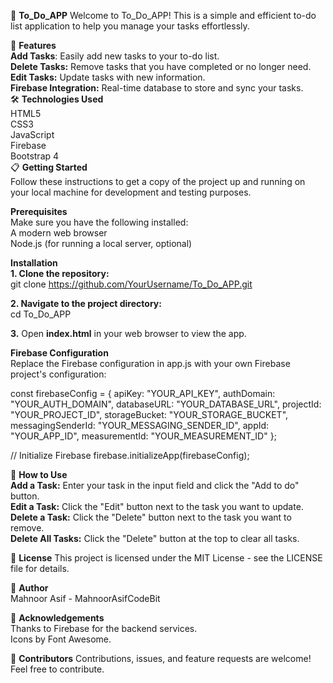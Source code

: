📝 **To_Do_APP**
Welcome to To_Do_APP! This is a simple and efficient to-do list application to help you manage your tasks effortlessly.


🚀 **Features**
<br>
**Add Tasks**: Easily add new tasks to your to-do list. <br>
**Delete Tasks:** Remove tasks that you have completed or no longer need.<br>
**Edit Tasks:** Update tasks with new information.<br>
**Firebase Integration:** Real-time database to store and sync your tasks.<br>
🛠️ **Technologies Used** <br>
HTML5 <br>
CSS3 <br>
JavaScript <br>
Firebase <br>
Bootstrap 4 <br>
📋 **Getting Started** <br>
Follow these instructions to get a copy of the project up and running on your local machine for development and testing purposes.

**Prerequisites** <br>
Make sure you have the following installed:
<br>
A modern web browser <br>
Node.js (for running a local server, optional) <br>

**Installation** <br>
**1. Clone the repository:** <br>
git clone https://github.com/YourUsername/To_Do_APP.git <br>

**2. Navigate to the project directory:**   <br>
cd To_Do_APP  <br>

**3.** Open **index.html** in your web browser to view the app.  <br>

**Firebase Configuration** <br>
Replace the Firebase configuration in app.js with your own Firebase project's configuration: <br>

const firebaseConfig = {
    apiKey: "YOUR_API_KEY",
    authDomain: "YOUR_AUTH_DOMAIN",
    databaseURL: "YOUR_DATABASE_URL",
    projectId: "YOUR_PROJECT_ID",
    storageBucket: "YOUR_STORAGE_BUCKET",
    messagingSenderId: "YOUR_MESSAGING_SENDER_ID",
    appId: "YOUR_APP_ID",
    measurementId: "YOUR_MEASUREMENT_ID"
};

// Initialize Firebase
firebase.initializeApp(firebaseConfig);

🌟 **How to Use** <br>
**Add a Task:** Enter your task in the input field and click the "Add to do" button.<br>
**Edit a Task:** Click the "Edit" button next to the task you want to update.<br>
**Delete a Task:** Click the "Delete" button next to the task you want to remove.<br>
**Delete All Tasks:** Click the "Delete" button at the top to clear all tasks.<br> 

📄 **License**
This project is licensed under the MIT License - see the LICENSE file for details.

👤 **Author** <br>
Mahnoor Asif - MahnoorAsifCodeBit  <br>

🙏 **Acknowledgements** <br>
Thanks to Firebase for the backend services. <br>
Icons by Font Awesome. <br>

🤝 **Contributors**
Contributions, issues, and feature requests are welcome! Feel free to contribute.



